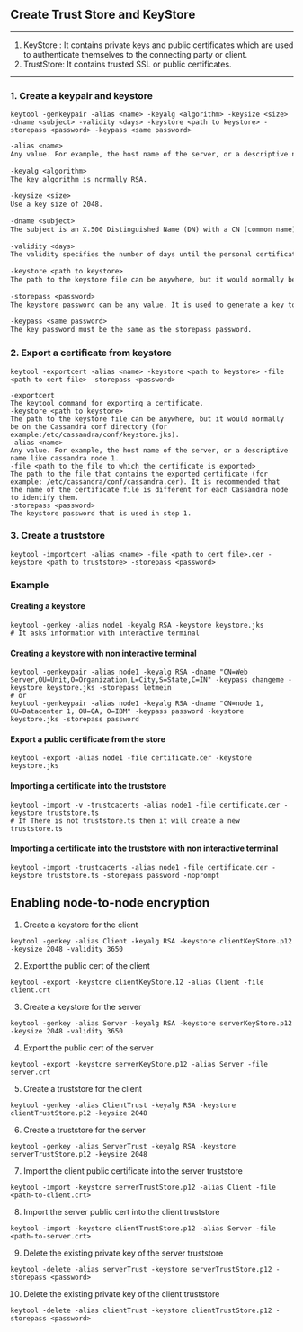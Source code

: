 ## Create Trust Store and KeyStore
----
1. KeyStore : It contains private keys and public certificates which are used to authenticate themselves to the connecting party or client.
2. TrustStore: It contains trusted SSL or public certificates.

---
### 1. Create a keypair and keystore

```shell
keytool -genkeypair -alias <name> -keyalg <algorithm> -keysize <size> -dname <subject> -validity <days> -keystore <path to keystore> -storepass <password> -keypass <same password>
```
```txt
-alias <name>
Any value. For example, the host name of the server, or a descriptive name like cassandra node 1.
  
-keyalg <algorithm>
The key algorithm is normally RSA.
  
-keysize <size>
Use a key size of 2048.
  
-dname <subject>
The subject is an X.500 Distinguished Name (DN) with a CN (common name), and optionally O (organization), OU (organizational unit), C (country), and other tokens. An example DN is CN=cassandra node 1, OU=Datacenter 1, OU=QA, O=IBM.
  
-validity <days>
The validity specifies the number of days until the personal certificate expires. For self-signed personal certificates used for internal client/server communications, there is no reason to specify short validity periods, so a ten-year expiration (3650) is acceptable.
  
-keystore <path to keystore>
The path to the keystore file can be anywhere, but it would normally be on the Cassandra conf directory (for example:/etc/cassandra/conf/keystore.jks).
  
-storepass <password>
The keystore password can be any value. It is used to generate a key to encrypt the keystore file.
  
-keypass <same password>
The key password must be the same as the storepass password.
```
### 2. Export a certificate from keystore
```shell
keytool -exportcert -alias <name> -keystore <path to keystore> -file <path to cert file> -storepass <password>
```
```text
-exportcert
The keytool command for exporting a certificate.
-keystore <path to keystore>
The path to the keystore file can be anywhere, but it would normally be on the Cassandra conf directory (for example:/etc/cassandra/conf/keystore.jks).
-alias <name>
Any value. For example, the host name of the server, or a descriptive name like cassandra node 1.
-file <path to the file to which the certificate is exported>
The path to the file that contains the exported certificate (for example: /etc/cassandra/conf/cassandra.cer). It is recommended that the name of the certificate file is different for each Cassandra node to identify them.
-storepass <password>
The keystore password that is used in step 1.
```
### 3. Create a truststore
```shell
keytool -importcert -alias <name> -file <path to cert file>.cer -keystore <path to truststore> -storepass <password>
```
### Example

#### Creating a keystore
```shell
keytool -genkey -alias node1 -keyalg RSA -keystore keystore.jks
# It asks information with interactive terminal
```
#### Creating a keystore with non interactive terminal
```shell
keytool -genkeypair -alias node1 -keyalg RSA -dname "CN=Web Server,OU=Unit,O=Organization,L=City,S=State,C=IN" -keypass changeme -keystore keystore.jks -storepass letmein
# or
keytool -genkeypair -alias node1 -keyalg RSA -dname "CN=node 1, OU=Datacenter 1, OU=QA, O=IBM" -keypass password -keystore keystore.jks -storepass password
```

#### Export a public certificate from the store
```shell
keytool -export -alias node1 -file certificate.cer -keystore keystore.jks
```

#### Importing a certificate into the truststore
```shell
keytool -import -v -trustcacerts -alias node1 -file certificate.cer -keystore truststore.ts
# If There is not truststore.ts then it will create a new truststore.ts
```

#### Importing a certificate into the truststore with non interactive terminal
```shell
keytool -import -trustcacerts -alias node1 -file certificate.cer -keystore truststore.ts -storepass password -noprompt
```

## Enabling node-to-node encryption
1. Create a keystore for the client
```shell
keytool -genkey -alias Client -keyalg RSA -keystore clientKeyStore.p12 -keysize 2048 -validity 3650
```
2. Export the public cert of the client
```shell
keytool -export -keystore clientKeyStore.12 -alias Client -file client.crt
```
3. Create a keystore for the server
```shell
keytool -genkey -alias Server -keyalg RSA -keystore serverKeyStore.p12 -keysize 2048 -validity 3650
```
4. Export the public cert of the server
```shell
keytool -export -keystore serverKeyStore.p12 -alias Server -file server.crt
```
5. Create a truststore for the client
```shell
keytool -genkey -alias ClientTrust -keyalg RSA -keystore clientTrustStore.p12 -keysize 2048
```
6. Create a truststore for the server
```shell
keytool -genkey -alias ServerTrust -keyalg RSA -keystore serverTrustStore.p12 -keysize 2048
```
7. Import the client public certificate into the server truststore
```shell
keytool -import -keystore serverTrustStore.p12 -alias Client -file <path-to-client.crt>
```
8. Import the server public cert into the client truststore
```shell
keytool -import -keystore clientTrustStore.p12 -alias Server -file <path-to-server.crt>
```
9. Delete the existing private key of the server truststore
```shell
keytool -delete -alias serverTrust -keystore serverTrustStore.p12 -storepass <password>
```
10. Delete the existing private key of the client truststore
```shell
keytool -delete -alias clientTrust -keystore clientTrustStore.p12 -storepass <password>
```
